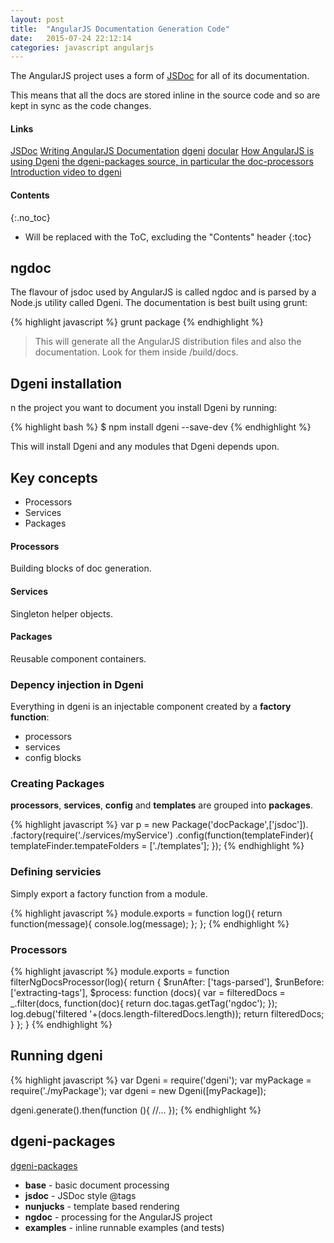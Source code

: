 ```yaml
---
layout: post
title:  "AngularJS Documentation Generation Code"
date:   2015-07-24 22:12:14
categories: javascript angularjs
---
```


The AngularJS project uses a form of [JSDoc](http://usejsdoc.org/) for all of its documentation.

This means that all the docs are stored inline in the source code and so are kept in sync as the code changes.

#### Links

[JSDoc](http://usejsdoc.org/)
[Writing AngularJS Documentation](https://github.com/angular/angular.js/wiki/Writing-AngularJS-Documentation)
[dgeni](https://github.com/angular/dgeni)
[docular](https://github.com/Vertafore/docular)
[How AngularJS is using Dgeni](https://github.com/angular/angular.js/tree/master/docs)
[the dgeni-packages source, in particular the doc-processors](https://github.com/angular/dgeni-packages/)
[Introduction video to dgeni](https://www.youtube.com/watch?v=PQNROxXajyQ&feature=youtu.be)

#### Contents
{:.no_toc}

* Will be replaced with the ToC, excluding the "Contents" header
{:toc}

## ngdoc

The flavour of jsdoc used by AngularJS is called ngdoc and is parsed by a Node.js utility called Dgeni. The documentation is best built using grunt:

{% highlight javascript %}
grunt package
{% endhighlight %}

> This will generate all the AngularJS distribution files and also the documentation. Look for them inside /build/docs.

## Dgeni installation

n the project you want to document you install Dgeni by running:

{% highlight bash %}
$ npm install dgeni --save-dev
{% endhighlight %}

This will install Dgeni and any modules that Dgeni depends upon.

## Key concepts

* Processors
* Services
* Packages

#### Processors

Building blocks of doc generation.

#### Services

Singleton helper objects.

#### Packages

Reusable component containers.

### Depency injection in Dgeni

Everything in dgeni is an injectable component created by a **factory function**:

* processors
* services
* config blocks

### Creating Packages

**processors**, **services**, **config** and **templates** are grouped into **packages**.

{% highlight javascript %}
var p = new Package('docPackage',['jsdoc']).
        .factory(require('./services/myService')
        .config(function(templateFinder){
                templateFinder.tempateFolders = ['./templates'];
        });
{% endhighlight %}

### Defining servicies

Simply export a factory function from a module.

{% highlight javascript %}
module.exports = function log(){
        return function(message){
                console.log(message);
        };
};
{% endhighlight %}

### Processors

{% highlight javascript %}
module.exports = function filterNgDocsProcessor(log){
        return {
                $runAfter: ['tags-parsed'],
                $runBefore: ['extracting-tags'],
                $process: function (docs){
                        var = filteredDocs = _.filter(docs, function(doc){
                                return doc.tagas.getTag('ngdoc');
                        });
                        log.debug('filtered '+(docs.length-filteredDocs.length));
                        return filteredDocs;
                }
        };
}
{% endhighlight %}

## Running dgeni

{% highlight javascript %}
var Dgeni = require('dgeni');
var myPackage = require('./myPackage');
var dgeni = new Dgeni([myPackage]);

dgeni.generate().then(function (){
        //...
});
{% endhighlight %}

## dgeni-packages

[dgeni-packages](https://github.com/angular/dgeni-packages)

* **base** - basic document processing
* **jsdoc** - JSDoc style @tags
* **nunjucks** - template based rendering
* **ngdoc** - processing for the AngularJS project
* **examples** - inline runnable examples (and tests)

